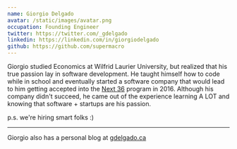 ```yaml
---
name: Giorgio Delgado
avatar: /static/images/avatar.png
occupation: Founding Engineer
twitter: https://twitter.com/_gdelgado
linkedin: https://linkedin.com/in/giorgiodelgado
github: https://github.com/supermacro
---
```


Giorgio studied Economics at Wilfrid Laurier University, but realized that his true passion lay in software development. He taught himself how to code while in school and eventually started a software company that would lead to him getting accepted into the [Next 36](https://www.nextcanada.com/next-36/) program in 2016. Although his company didn't succeed, he came out of the experience learning A LOT and knowing that software + startups are his passion.

p.s. we're hiring smart folks :)

--- 

Giorgio also has a personal blog at [gdelgado.ca](https://gdelgado.ca)

